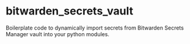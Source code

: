 # bitwarden_secrets_vault
Boilerplate code to dynamically import secrets from Bitwarden Secrets Manager vault into your python modules.
